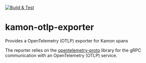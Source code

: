 [![Build & Test](https://github.com/pnerg/kamon-otlp-exporter/actions/workflows/scala.yml/badge.svg)](https://github.com/pnerg/kamon-otlp-exporter/actions/workflows/scala.yml)
# kamon-otlp-exporter
Provides a OpenTelemetry (OTLP) exporter for Kamon spans

The reporter relies on the [opentelemetry-proto](https://github.com/open-telemetry/opentelemetry-proto) library for the gRPC communication with an OpenTelemetry (OTLP) service.
